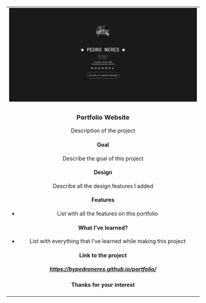 <table style="width: 100%;">
  <tr>
    <td colspan="2" style="text-align: center;">
      <div class="image-container">
        <img class="CoverImagee" src="GITHUB PROJECT COVER.png" alt="Cover">
      </div>
    </td>
  </tr>
  <tr>
    <td colspan="2" style="text-align: center;">
      <div class="Desc">
        <h3>Portfolio Website</h3>
        <p>Description of the project</p>
        <h4>Goal</h4>
        <p>Describe the goal of this project</p>
        <h4>Design</h4>
        <p>Describe all the design features I added</p>
        <h4>Features</h4>
        <ul>
          <li>List with all the features on this portfolio</li>
        </ul>
        <h4>What I've learned?</h4>
        <ul>
          <li>List with everything that I've learned while making this project</li>
        </ul>
        <h4>Link to the project</h4>
        <h5><a href="https://bypedroneres.github.io/portfolio/">https://bypedroneres.github.io/portfolio/</a></h5>
        <h4>Thanks for your interest</h4>
      </div>
    </td>
  </tr>
</table>
